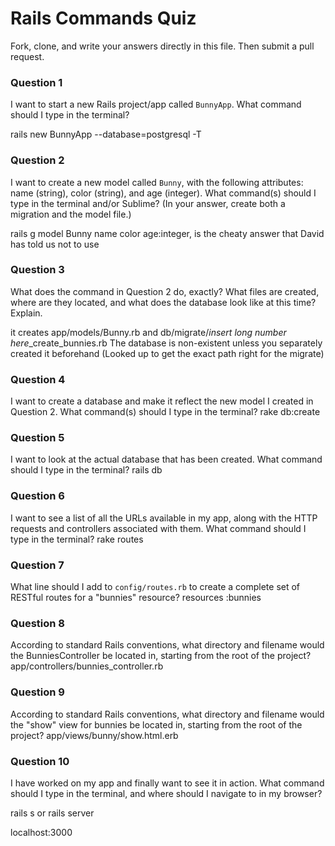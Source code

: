 # Rails Commands Quiz

Fork, clone, and write your answers directly in this file. Then submit a pull request.

### Question 1

I want to start a new Rails project/app called `BunnyApp`. What command should I type in the terminal?

rails new BunnyApp --database=postgresql -T

### Question 2

I want to create a new model called `Bunny`, with the following attributes: name (string), color (string), and age (integer). What command(s) should I type in the terminal and/or Sublime? (In your answer, create both a migration and the model file.)

rails g model Bunny name color age:integer, is the cheaty answer that David has told us not to use

### Question 3

What does the command in Question 2 do, exactly? What files are created, where are they located, and what does the database look like at this time? Explain.

it creates app/models/Bunny.rb and db/migrate/*insert long number here*_create_bunnies.rb
The database is non-existent unless you separately created it beforehand
(Looked up to get the exact path right for the migrate)

### Question 4

I want to create a database and make it reflect the new model I created in Question 2. What command(s) should I type in the terminal?
rake db:create

### Question 5

I want to look at the actual database that has been created. What command should I type in the terminal?
rails db

### Question 6

I want to see a list of all the URLs available in my app, along with the HTTP requests and controllers associated with them. What command should I type in the terminal?
rake routes

### Question 7

What line should I add to `config/routes.rb` to create a complete set of RESTful routes for a "bunnies" resource?
resources :bunnies

### Question 8

According to standard Rails conventions, what directory and filename would the BunniesController be located in, starting from the root of the project?
app/controllers/bunnies_controller.rb

### Question 9

According to standard Rails conventions, what directory and filename would the "show" view for bunnies be located in, starting from the root of the project?
app/views/bunny/show.html.erb

### Question 10

I have worked on my app and finally want to see it in action. What command should I type in the terminal, and where should I navigate to in my browser?

rails s or rails server

localhost:3000
